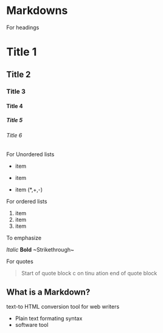 # Markdowns

For headings

# Title 1
## Title 2
### Title 3
#### Title 4
##### Title 5
###### Title 6

For Unordered lists

* item 
+ item
- item
(*,+,-)

For ordered lists

1. item
2. item
3. item

To emphasize

*Italic*
**Bold**
~Strikethrough~

For quotes

> Start of quote block
> c
> on
> tinu
> ation
> end of quote block

## What is a Markdown?

text-to HTML conversion tool for web writers

+ Plain text formating syntax
+ software tool


